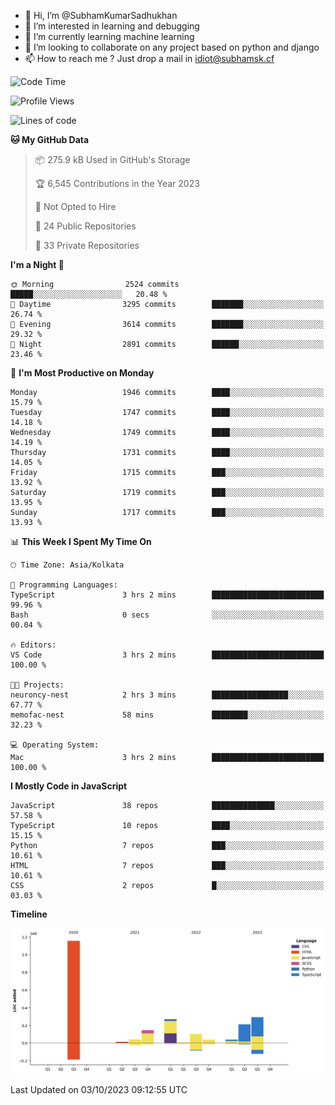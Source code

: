- 👋 Hi, I’m @SubhamKumarSadhukhan
- 👀 I’m interested in learning and debugging
- 🌱 I’m currently learning machine learning
- 💞️ I’m looking to collaborate on any project based on python and django
- 📫 How to reach me ?
      Just drop a mail in idiot@subhamsk.cf

<!---
SubhamKumarSadhukhan/SubhamKumarSadhukhan is a ✨ special ✨ repository because its `README.md` (this file) appears on your GitHub profile.
You can click the Preview link to take a look at your changes.
--->


<!--START_SECTION:waka-->
![Code Time](http://img.shields.io/badge/Code%20Time-1%2C584%20hrs%2012%20mins-blue)

![Profile Views](http://img.shields.io/badge/Profile%20Views-20-blue)

![Lines of code](https://img.shields.io/badge/From%20Hello%20World%20I%27ve%20Written-2.3%20million%20lines%20of%20code-blue)

**🐱 My GitHub Data** 

> 📦 275.9 kB Used in GitHub's Storage 
 > 
> 🏆 6,545 Contributions in the Year 2023
 > 
> 🚫 Not Opted to Hire
 > 
> 📜 24 Public Repositories 
 > 
> 🔑 33 Private Repositories 
 > 
**I'm a Night 🦉** 

```text
🌞 Morning                2524 commits        █████░░░░░░░░░░░░░░░░░░░░   20.48 % 
🌆 Daytime                3295 commits        ███████░░░░░░░░░░░░░░░░░░   26.74 % 
🌃 Evening                3614 commits        ███████░░░░░░░░░░░░░░░░░░   29.32 % 
🌙 Night                  2891 commits        ██████░░░░░░░░░░░░░░░░░░░   23.46 % 
```
📅 **I'm Most Productive on Monday** 

```text
Monday                   1946 commits        ████░░░░░░░░░░░░░░░░░░░░░   15.79 % 
Tuesday                  1747 commits        ████░░░░░░░░░░░░░░░░░░░░░   14.18 % 
Wednesday                1749 commits        ████░░░░░░░░░░░░░░░░░░░░░   14.19 % 
Thursday                 1731 commits        ████░░░░░░░░░░░░░░░░░░░░░   14.05 % 
Friday                   1715 commits        ███░░░░░░░░░░░░░░░░░░░░░░   13.92 % 
Saturday                 1719 commits        ███░░░░░░░░░░░░░░░░░░░░░░   13.95 % 
Sunday                   1717 commits        ███░░░░░░░░░░░░░░░░░░░░░░   13.93 % 
```


📊 **This Week I Spent My Time On** 

```text
🕑︎ Time Zone: Asia/Kolkata

💬 Programming Languages: 
TypeScript               3 hrs 2 mins        █████████████████████████   99.96 % 
Bash                     0 secs              ░░░░░░░░░░░░░░░░░░░░░░░░░   00.04 % 

🔥 Editors: 
VS Code                  3 hrs 2 mins        █████████████████████████   100.00 % 

🐱‍💻 Projects: 
neuroncy-nest            2 hrs 3 mins        █████████████████░░░░░░░░   67.77 % 
memofac-nest             58 mins             ████████░░░░░░░░░░░░░░░░░   32.23 % 

💻 Operating System: 
Mac                      3 hrs 2 mins        █████████████████████████   100.00 % 
```

**I Mostly Code in JavaScript** 

```text
JavaScript               38 repos            ██████████████░░░░░░░░░░░   57.58 % 
TypeScript               10 repos            ████░░░░░░░░░░░░░░░░░░░░░   15.15 % 
Python                   7 repos             ███░░░░░░░░░░░░░░░░░░░░░░   10.61 % 
HTML                     7 repos             ███░░░░░░░░░░░░░░░░░░░░░░   10.61 % 
CSS                      2 repos             █░░░░░░░░░░░░░░░░░░░░░░░░   03.03 % 
```



**Timeline**

![Lines of Code chart](https://raw.githubusercontent.com/SubhamKumarSadhukhan/SubhamKumarSadhukhan/main/assets/bar_graph.png)


 Last Updated on 03/10/2023 09:12:55 UTC
<!--END_SECTION:waka-->
